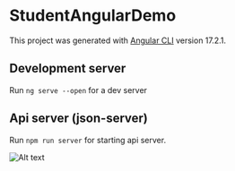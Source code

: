 # StudentAngularDemo

This project was generated with [Angular CLI](https://github.com/angular/angular-cli) version 17.2.1.

## Development server

Run `ng serve --open` for a dev server

## Api server (json-server)
Run `npm run server` for starting api server.

![Alt text]([image_url](https://github.com/rd003/StudentAngularDemo/blob/master/screenshot.jpg)https://github.com/rd003/StudentAngularDemo/blob/master/screenshot.jpg)
